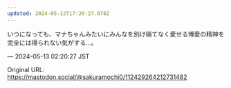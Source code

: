 ```yaml
---
updated: 2024-05-12T17:20:27.078Z
---
```


<p>いつになっても、マナちゃんみたいにみんなを別け隔てなく愛せる博愛の精神を完全には得られない気がする…。</p>

&mdash; 2024-05-13 02:20:27 JST

Original URL: https://mastodon.social/@sakuramochi0/112429264212731482
